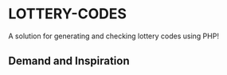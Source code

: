 # LOTTERY-CODES
A solution for generating and checking lottery codes using PHP!
## Demand and Inspiration
